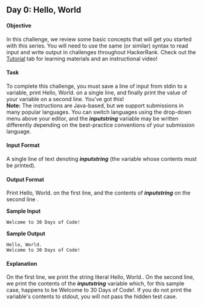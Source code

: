 ## Day 0: Hello, World

#### Objective
In this challenge, we review some basic concepts that will get you started with this series. You will need to use the same (or similar) syntax to read input and write output in challenges throughout HackerRank. Check out the [Tutorial](https://www.hackerrank.com/challenges/30-hello-world/tutorial) tab for learning materials and an instructional video!

#### Task
To complete this challenge, you must save a line of input from stdin to a variable, print Hello, World. on a single line, and finally print the value of your variable on a second line.
You've got this! <br />
**Note:** The instructions are Java-based, but we support submissions in many popular languages. You can switch languages using the drop-down menu above your editor, and the ***inputstring*** variable may be written differently depending on the best-practice conventions of your submission language.

#### Input Format 
A single line of text denoting  ***inputstring*** (the variable whose contents must be printed).  

#### Output Format
Print Hello, World. on the first line, and the contents of  ***inputstring*** on the second line .

**Sample Input**

    Welcome to 30 Days of Code! 

**Sample Output**
     
    Hello, World.
    Welcome to 30 Days of Code! 


#### Explanation
On the first line, we print the string literal Hello, World.. On the second line, we print the contents of the ***inputstring*** variable which, for this sample case, happens to be Welcome to 30 Days of Code!. If you do not print the variable's contents to stdout, you will not pass the hidden test case.

